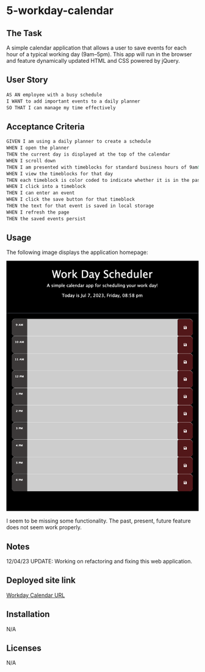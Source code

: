 # 5-workday-calendar

## The Task

A simple calendar application that allows a user to save events for each hour of a typical working day (9am&ndash;5pm). This app will run in the browser and feature dynamically updated HTML and CSS powered by jQuery.

## User Story

```md
AS AN employee with a busy schedule
I WANT to add important events to a daily planner
SO THAT I can manage my time effectively
```

## Acceptance Criteria

```md
GIVEN I am using a daily planner to create a schedule
WHEN I open the planner
THEN the current day is displayed at the top of the calendar
WHEN I scroll down
THEN I am presented with timeblocks for standard business hours of 9am&ndash;5pm
WHEN I view the timeblocks for that day
THEN each timeblock is color coded to indicate whether it is in the past, present, or future
WHEN I click into a timeblock
THEN I can enter an event
WHEN I click the save button for that timeblock
THEN the text for that event is saved in local storage
WHEN I refresh the page
THEN the saved events persist
```

## Usage
The following image displays the application homepage:

![A user clicks on slots on the color-coded calendar and edits the events.](./Assets/Images/Home.png)

I seem to be missing some functionality. The past, present, future feature does not seem work properly. 

## Notes

12/04/23 UPDATE: Working on refactoring and fixing this web application.

## Deployed site link

[Workday Calendar URL](https://gera1313.github.io/workday-calendar/)

## Installation
N/A

## Licenses
N/A
